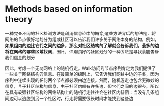 # Methods based on information theory

一种完全不同的社区检测方法是利用信息论中的概念,这些方法背后的想法是，将网络的节点很好地划分为组或社区可以告诉我们许多关于网络本身的结构。例如，**如果组内的边比它们之间的边多，那么对社区结构的了解就会告诉我们，最多的边将在网络的哪些区域找到**。因此，识别良好的社区划分的一种方法是寻找最能告诉我们信息的划分

因此，考虑一个无向网络上的随机行走。Walk访问的节点序列肯定为我们提供了一些关于网络结构的信息。在最简单的级别上，它告诉我们网络中边的子集，因为序列中连续出现的任何两个节点都必须由边连接。然而，随机游走也包含更微妙的信息，关于社区结构的信息。由于社区内部有许多边，但它们之间的边很少，所以在具有较强社区结构的网络结构上的随机行走往往会在社区内徘徊：当没有几条组间边可以逃脱到另一个社区时，行走将需要很长时间才能找到这些边
